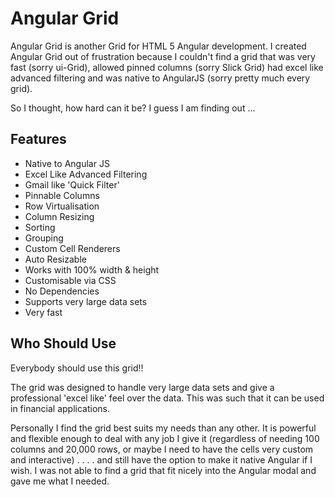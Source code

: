 
Angular Grid
==============

Angular Grid is another Grid for HTML 5 Angular development. I created Angular Grid out of frustration because I couldn't find a grid that was very fast (sorry ui-Grid), allowed pinned columns (sorry Slick Grid) had excel like advanced filtering and was native to AngularJS (sorry pretty much every grid).

So I thought, how hard can it be? I guess I am finding out ...

Features
--------------

- Native to Angular JS
- Excel Like Advanced Filtering
- Gmail like 'Quick Filter'
- Pinnable Columns
- Row Virtualisation
- Column Resizing
- Sorting
- Grouping
- Custom Cell Renderers
- Auto Resizable
- Works with 100% width & height
- Customisable via CSS
- No Dependencies
- Supports very large data sets
- Very fast

Who Should Use
--------------

Everybody should use this grid!!

The grid was designed to handle very large data sets and give a professional 'excel like' feel over the data. This was such that it can be used in financial applications.

Personally I find the grid best suits my needs than any other. It is powerful and flexible enough to deal with any job I give it (regardless of needing 100 columns and 20,000 rows, or maybe I need to have the cells very custom and interactive) . . . . and still have the option to make it native Angular if I wish. I was not able to find a grid that fit nicely into the Angular modal and gave me what I needed.
